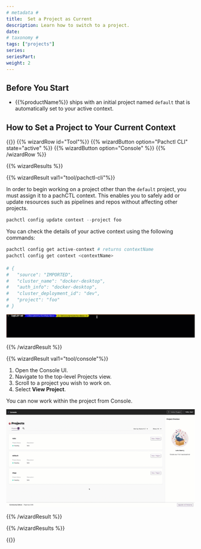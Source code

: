 ```yaml
---
# metadata # 
title:  Set a Project as Current
description: Learn how to switch to a project.
date: 
# taxonomy #
tags: ["projects"]
series:
seriesPart:
weight: 2
---
```


## Before You Start 

- {{%productName%}} ships with an initial project named `default` that is automatically set to your active context.

## How to Set a Project to Your Current Context

{{<stack type="wizard">}}
{{% wizardRow id="Tool"%}}
{{% wizardButton option="Pachctl CLI" state="active" %}}
{{% wizardButton option="Console" %}}
{{% /wizardRow %}}

{{% wizardResults  %}}

{{% wizardResult val1="tool/pachctl-cli"%}}

In order to begin working on a project other than the `default` project, you must assign it to a pachCTL context. This enables you to safely add or update resources such as pipelines and repos without affecting other projects.


```s
pachctl config update context --project foo
```

You can check the details of your active context using the following commands:

 ```s
 pachctl config get active-context # returns contextName
 pachctl config get context <contextName>

# {
#   "source": "IMPORTED",
#   "cluster_name": "docker-desktop",
#   "auth_info": "docker-desktop",
#   "cluster_deployment_id": "dev",
#   "project": "foo"
# }
```

![switch active project](/images/projects/projects-switch-active.gif)

{{% /wizardResult %}}

{{% wizardResult val1="tool/console"%}}

1. Open the Console UI.
2. Navigate to the top-level Projects view. 
3. Scroll to a project you wish to work on.
4. Select **View Project**. 

You can now work within the project from Console.

![switch active project](/images/projects/projects-console-switch.gif)

{{% /wizardResult %}}

{{% /wizardResults  %}}

{{</stack>}}